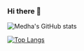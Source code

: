 ### Hi there 👋


![Medha's GitHub stats](https://github-readme-stats.vercel.app/api?username=medhatiwari&count_private=true&show_icons=true&theme=dracula&&hide_border=true&include_all_commits=true)


[![Top Langs](https://github-readme-stats.vercel.app/api/top-langs/?username=medhatiwari&layout=compact&count_private=true&show_icons=true&theme=dracula&&hide_border=true)](https://github.com/medhatiwari/github-readme-stats)






<!--
**medhatiwari/medhatiwari** is a ✨ _special_ ✨ repository because its `README.md` (this file) appears on your GitHub profile.

Here are some ideas to get you started:


- 🔭 I’m currently working on ...
- 🌱 I’m currently learning ...
- 👯 I’m looking to collaborate on ...
- 🤔 I’m looking for help with ...
- 💬 Ask me about ...
- 📫 How to reach me: ...
- 😄 Pronouns: ...
- ⚡ Fun fact: ...
-->
